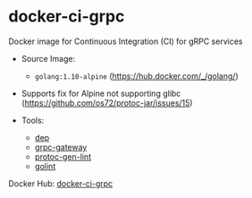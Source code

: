 # docker-ci-grpc
Docker image for Continuous Integration (CI) for gRPC services

* Source Image:
  * ```golang:1.10-alpine``` (https://hub.docker.com/_/golang/)

* Supports fix for Alpine not supporting glibc (https://github.com/os72/protoc-jar/issues/15)

* Tools:
  * [dep](https://github.com/golang/dep)
  * [grpc-gateway](https://github.com/grpc-ecosystem/grpc-gateway)
  * [protoc-gen-lint](https://github.com/ckaznocha/protoc-gen-lint)
  * [golint](https://github.com/golang/lint)

Docker Hub: [docker-ci-grpc](https://hub.docker.com/r/chiahan1123/docker-ci-grpc/)
